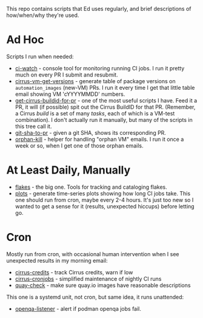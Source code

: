 This repo contains scripts that Ed uses regularly, and brief
descriptions of how/when/why they're used.

Ad Hoc
======

Scripts I run when needed:

* [ci-watch](ci-watch/) - console tool for monitoring running CI jobs. I run
it pretty much on every PR I submit and resubmit.
* [cirrus-vm-get-versions](cirrus-vm-get-versions/) - generate table of package
versions on `automation_images` (new-VM) PRs. I run it every time I get
that little table email showing VM 'cYYYYMMDD' numbers.
* [get-cirrus-buildid-for-pr](get-cirrus-buildid-for-pr) - one of the most useful
scripts I have. Feed it a PR, it will (if possible) spit out the Cirrus BuildID
for that PR. (Remember, a Cirrus *build* is a set of many *tasks*, each of which
is a VM-test combination). I don't actually run it manually, but many of the
scripts in this tree call it.
* [git-sha-to-pr](git-sha-to-pr/) - given a git SHA, shows its corresponding PR.
* [orphan-kill](orphan-kill/) - helper for handling "orphan VM" emails. I
run it once a week or so, when I get one of those orphan emails.

At Least Daily, Manually
========================

* [flakes](flakes/) - the big one. Tools for tracking and cataloging flakes.
* [plots](plots/) - generate time-series plots showing how long CI jobs take.
This one should run from cron, maybe every 2-4 hours. It's just too new so I
wanted to get a sense for it (results, unexpected hiccups) before letting go.

Cron
====

Mostly run from cron, with occasional human intervention when I see unexpected
results in my morning email:

* [cirrus-credits](cirrus-credits/) - track Cirrus credits, warn if low
* [cirrus-cronjobs](cirrus-cronjobs/) - simplified maintenance of nightly CI runs
* [quay-check](quay-check) - make sure quay.io images have reasonable descriptions

This one is a systemd unit, not cron, but same idea, it runs unattended:

* [openqa-listener](openqa-listener) - alert if podman openqa jobs fail.
